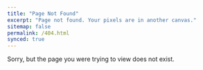 ```yaml
---
title: "Page Not Found"
excerpt: "Page not found. Your pixels are in another canvas."
sitemap: false
permalink: /404.html
synced: true
---
```


Sorry, but the page you were trying to view does not exist.
